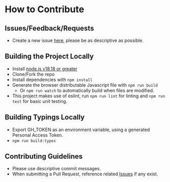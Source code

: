 # How to Contribute

## Issues/Feedback/Requests

- Create a new issue [here](https://github.com/obs-websocket-community-projects/obs-websocket-js/issues/new), please be as descriptive as possible.

## Building the Project Locally

- Install [node.js v18.18 or greater](http://nodejs.org)
- Clone/Fork the repo
- Install dependencies with `npm install`
- Generate the browser distributable Javascript file with `npm run build`  
  - Or `npm run watch` to automatically build when files are modified.
- This project makes use of eslint, run `npm run lint` for linting and `npm run test` for basic unit testing. 

## Building Typings Locally

- Export GH_TOKEN as an environment variable, using a generated Personal Access Token.
- `npm run build:types`

## Contributing Guidelines

- Please use descriptive commit messages.
- When submitting a Pull Request, reference related [Issues](https://github.com/obs-websocket-community-projects/obs-websocket-js/issues) if any exist.
